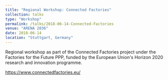 ```yaml
---
title: "Regional Workshop: Connected Factories"
collection: talks
type: "Workshop"
permalink: /talks/2018-06-14-Connected-Factories
venue: "ARENA 2036"
date: 2018-06-14
location: "Stuttgart, Germany"
---
```


Regional workshop as part of the Connected Factories project under the Factories for the Future PPP, funded by the European Union's Horizon 2020 research and innovation programme. 

https://www.connectedfactories.eu/

